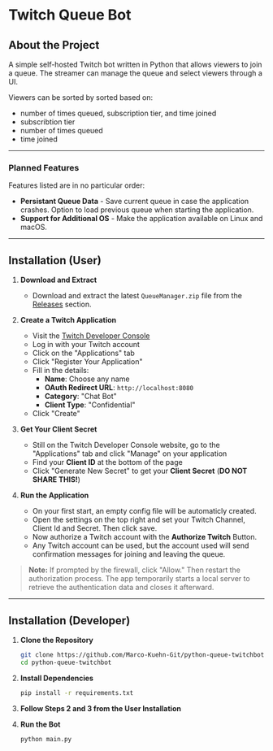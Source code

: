 # Twitch Queue Bot

## About the Project
A simple self-hosted Twitch bot written in Python that allows viewers to join a queue. The streamer can manage the queue and select viewers through a UI.

Viewers can be sorted by sorted based on:  
- number of times queued, subscription tier, and time joined
- subscribtion tier
- number of times queued
- time joined

---

### Planned Features  

Features listed are in no particular order:  

- **Persistant Queue Data** - Save current queue in case the application crashes. Option to load previous queue when starting the application.
- **Support for Additional OS** - Make the application available on Linux and macOS.

---

## Installation (User)

1. **Download and Extract**
   - Download and extract the latest `QueueManager.zip` file from the [Releases](https://github.com/Marco-Kuehn-Git/python-queue-twitchbot/releases) section.

2. **Create a Twitch Application**
   - Visit the [Twitch Developer Console](https://dev.twitch.tv/console)
   - Log in with your Twitch account
   - Click on the "Applications" tab
   - Click "Register Your Application"
   - Fill in the details:
     - **Name**: Choose any name
     - **OAuth Redirect URL**: `http://localhost:8080`
     - **Category**: "Chat Bot"
     - **Client Type**: "Confidential"
   - Click "Create"

3. **Get Your Client Secret**
   - Still on the Twitch Developer Console website, go to the "Applications" tab and click "Manage" on your application
   - Find your **Client ID** at the bottom of the page
   - Click "Generate New Secret" to get your **Client Secret** (__DO NOT SHARE THIS!__)

4. **Run the Application**
   - On your first start, an empty config file will be automaticly created.
   - Open the settings on the top right and set your Twitch Channel, Client Id and Secret. Then click save.
   - Now authorize a Twitch account with the **Authorize Twitch** Button.
   - Any Twitch account can be used, but the account used will send confirmation messages for joining and leaving the queue.

> **Note:** If prompted by the firewall, click "Allow." Then restart the authorization process. The app temporarily starts a local server to retrieve the authentication data and closes it afterward.

---

## Installation (Developer)

1. **Clone the Repository**
   ```sh
   git clone https://github.com/Marco-Kuehn-Git/python-queue-twitchbot.git
   cd python-queue-twitchbot
   ```

2. **Install Dependencies**
   ```sh
   pip install -r requirements.txt
   ```

3. **Follow Steps 2 and 3 from the User Installation**

4. **Run the Bot**
   ```sh
   python main.py
   ```


